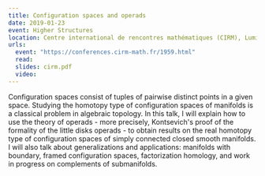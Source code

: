 ```yaml
---
title: Configuration spaces and operads
date: 2019-01-23
event: Higher Structures
location: Centre international de rencontres mathématiques (CIRM), Luminy
urls:
  event: "https://conferences.cirm-math.fr/1959.html"
  read:
  slides: cirm.pdf
  video:
---
```


Configuration spaces consist of tuples of pairwise distinct points in a given space. Studying the homotopy type of configuration spaces of manifolds is a classical problem in algebraic topology. In this talk, I will explain how to use the theory of operads - more precisely, Kontsevich's proof of the formality of the little disks operads - to obtain results on the real homotopy type of configuration spaces of simply connected closed smooth manifolds. I will also talk about generalizations and applications: manifolds with boundary, framed configuration spaces, factorization homology, and work in progress on complements of submanifolds.

